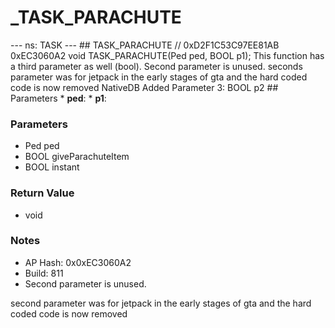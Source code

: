 # _TASK_PARACHUTE

--- ns: TASK --- ## TASK_PARACHUTE  // 0xD2F1C53C97EE81AB 0xEC3060A2 void TASK_PARACHUTE(Ped ped, BOOL p1);  This function has a third parameter as well (bool). Second parameter is unused. seconds parameter was for jetpack in the early stages of gta and the hard coded code is now removed  NativeDB Added Parameter 3: BOOL p2  ## Parameters * **ped**: * **p1**:

### Parameters
* Ped ped
* BOOL giveParachuteItem
* BOOL instant

### Return Value
* void

### Notes
* AP Hash: 0x0xEC3060A2
* Build: 811
* Second parameter is unused.

second parameter was for jetpack in the early stages of gta and the hard coded code is now removed

